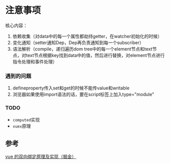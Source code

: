 # 注意事项
核心内容：
1. 依赖收集（对data中的每一个属性都劫持getter，在watcher初始化的时候）
2. 变化通知（setter通知Dep，Dep再负责通知到每一个subscriber）
3. 语法解析（compile，递归遍历dom tree中的每一个element节点和text节点，对text节点根据key找到data中的值，然后进行替换，对element节点进行指令处理和事件处理）
### 遇到的问题
1. defineproperty传入set和get的时候不能传value和writable
2. 浏览器如果使用import语法的话，要在script标签上加入type="module"
### TODO
* `computed`实现
* `vuex`原理
## 参考
[vue 的双向绑定原理及实现（掘金）]('https://juejin.im/entry/5923973da22b9d005893805a)